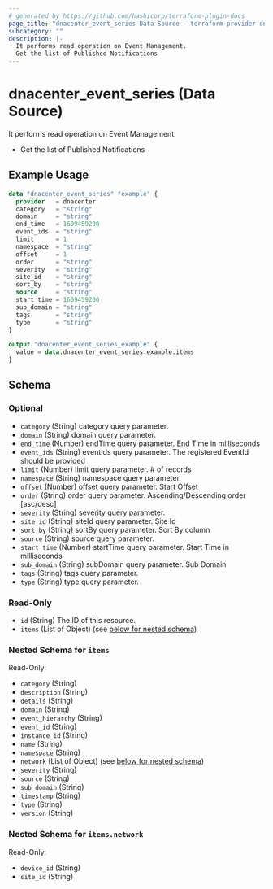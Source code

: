 ```yaml
---
# generated by https://github.com/hashicorp/terraform-plugin-docs
page_title: "dnacenter_event_series Data Source - terraform-provider-dnacenter"
subcategory: ""
description: |-
  It performs read operation on Event Management.
  Get the list of Published Notifications
---
```


# dnacenter_event_series (Data Source)

It performs read operation on Event Management.

- Get the list of Published Notifications

## Example Usage

```terraform
data "dnacenter_event_series" "example" {
  provider   = dnacenter
  category   = "string"
  domain     = "string"
  end_time   = 1609459200
  event_ids  = "string"
  limit      = 1
  namespace  = "string"
  offset     = 1
  order      = "string"
  severity   = "string"
  site_id    = "string"
  sort_by    = "string"
  source     = "string"
  start_time = 1609459200
  sub_domain = "string"
  tags       = "string"
  type       = "string"
}

output "dnacenter_event_series_example" {
  value = data.dnacenter_event_series.example.items
}
```

<!-- schema generated by tfplugindocs -->
## Schema

### Optional

- `category` (String) category query parameter.
- `domain` (String) domain query parameter.
- `end_time` (Number) endTime query parameter. End Time in milliseconds
- `event_ids` (String) eventIds query parameter. The registered EventId should be provided
- `limit` (Number) limit query parameter. # of records
- `namespace` (String) namespace query parameter.
- `offset` (Number) offset query parameter. Start Offset
- `order` (String) order query parameter. Ascending/Descending order [asc/desc]
- `severity` (String) severity query parameter.
- `site_id` (String) siteId query parameter. Site Id
- `sort_by` (String) sortBy query parameter. Sort By column
- `source` (String) source query parameter.
- `start_time` (Number) startTime query parameter. Start Time in milliseconds
- `sub_domain` (String) subDomain query parameter. Sub Domain
- `tags` (String) tags query parameter.
- `type` (String) type query parameter.

### Read-Only

- `id` (String) The ID of this resource.
- `items` (List of Object) (see [below for nested schema](#nestedatt--items))

<a id="nestedatt--items"></a>
### Nested Schema for `items`

Read-Only:

- `category` (String)
- `description` (String)
- `details` (String)
- `domain` (String)
- `event_hierarchy` (String)
- `event_id` (String)
- `instance_id` (String)
- `name` (String)
- `namespace` (String)
- `network` (List of Object) (see [below for nested schema](#nestedobjatt--items--network))
- `severity` (String)
- `source` (String)
- `sub_domain` (String)
- `timestamp` (String)
- `type` (String)
- `version` (String)

<a id="nestedobjatt--items--network"></a>
### Nested Schema for `items.network`

Read-Only:

- `device_id` (String)
- `site_id` (String)
